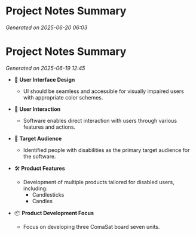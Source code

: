 # Project Notes Summary

*Generated on 2025-06-20 06:03*

# Project Notes Summary

*Generated on 2025-06-19 12:45*

- 🎨 **User Interface Design**
  - UI should be seamless and accessible for visually impaired users with appropriate color schemes.

- 👥 **User Interaction**
  - Software enables direct interaction with users through various features and actions.

- 🎯 **Target Audience**
  - Identified people with disabilities as the primary target audience for the software.

- 🛠️ **Product Features**
  - Development of multiple products tailored for disabled users, including:
    - Candlesticks
    - Candles

- 📦 **Product Development Focus**
  - Focus on developing three ComaSat board seven units.